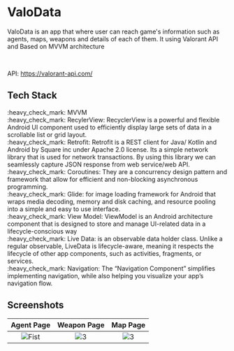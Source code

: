 
# ValoData

ValoData is an app that where user can reach game's information such as agents, maps, weapons and details of each of them. It using Valorant API and Based on MVVM architecture

<br>

API: https://valorant-api.com/

## Tech Stack

<div>:heavy_check_mark: MVVM</div>
<div>:heavy_check_mark: RecylerView: RecyclerView is a powerful and flexible Android UI component used to efficiently display large sets of data in a scrollable list or grid layout.</div>
<div>:heavy_check_mark: Retrofit:  Retrofit is a REST client for Java/ Kotlin and Android by Square inc under Apache 2.0 license. Its a simple network library that is used for network transactions. By using this library we can seamlessly capture JSON response from web service/web API.</div>
<div>:heavy_check_mark: Coroutines: They are a concurrency design pattern and framework that allow for efficient and non-blocking asynchronous programming.</div>
<div>:heavy_check_mark: Glide: for image loading framework for Android that wraps media decoding, memory and disk caching, and resource pooling into a simple and easy to use interface.</div>
<div>:heavy_check_mark: View Model: ViewModel is an Android architecture component that is designed to store and manage UI-related data in a lifecycle-conscious way</div>
<div>:heavy_check_mark: Live Data: is an observable data holder class. Unlike a regular observable, LiveData is lifecycle-aware, meaning it respects the lifecycle of other app components, such as activities, fragments, or services.</div>
<div>:heavy_check_mark: Navigation: The “Navigation Component” simplifies implementing navigation, while also helping you visualize your app’s navigation flow.</div>

## Screenshots

| Agent Page | Weapon Page | Map Page |
|:-:|:-:|:-:|
| ![Fist](https://github.com/erkutanildinc/ValoDataApp/assets/81919398/125c6346-09db-40d2-806f-1596b4b6134f) | ![3](https://github.com/erkutanildinc/ValoDataApp/assets/81919398/b389f3c9-763f-4f46-9da3-78ac67bd85f2) | ![3](https://github.com/erkutanildinc/ValoDataApp/assets/81919398/fe452687-0878-4723-a14c-f81532943227)
